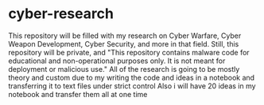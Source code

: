 # cyber-research
This repository will be filled with my research on Cyber Warfare, Cyber Weapon Development, Cyber Security, and more in that field. Still, this repository will be private, and "This repository contains malware code for educational and non-operational purposes only. It is not meant for deployment or malicious use." All of the research is going to be mostly theory and custom due to my writing the code and ideas in a notebook and transferring it to text files under strict control
Also i will have 20 ideas in my notebook and transfer them all at one time


